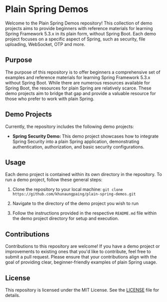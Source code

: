 # Plain Spring Demos

Welcome to the Plain Spring Demos repository! This collection of demo projects aims to provide beginners with reference materials for learning Spring Framework 5.3.x in its plain form, without Spring Boot. Each demo project focuses on a specific aspect of Spring, such as security, file uploading, WebSocket, OTP and more.

## Purpose

The purpose of this repository is to offer beginners a comprehensive set of examples and reference materials for learning Spring Framework 5.3.x without Spring Boot. While there are numerous resources available for Spring Boot, the resources for plain Spring are relatively scarce. These demo projects aim to bridge that gap and provide a valuable resource for those who prefer to work with plain Spring.

## Demo Projects

Currently, the repository includes the following demo projects:

- **Spring Security Demo:** This demo project showcases how to integrate Spring Security into a plain Spring application, demonstrating authentication, authorization, and basic security configurations.


## Usage

Each demo project is contained within its own directory in the repository. To run a demo project, follow these general steps:

1. Clone the repository to your local machine:
`git clone https://github.com/khunaungpaing/plain-spring-demos.git`

2. Navigate to the directory of the demo project you wish to run

3. Follow the instructions provided in the respective `README.md` file within the demo project directory for setup and execution.

## Contributions

Contributions to this repository are welcome! If you have a demo project or improvements to existing ones that you'd like to contribute, feel free to submit a pull request. Please ensure that your contributions align with the goal of providing clear, beginner-friendly examples of plain Spring usage.

## License

This repository is licensed under the MIT License. See the [LICENSE](LICENSE) file for details.

